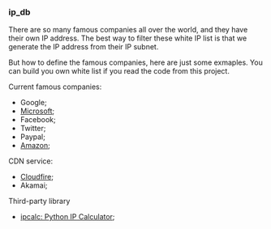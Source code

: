### ip_db

There are so many famous companies all over the world, and they have their own IP address. The best way to filter these white IP list is that we generate the IP address from their IP subnet. 

But how to define the famous companies, here are just some exmaples. You can build you own white list if you read the code from this project.

Current famous companies:

+ Google;
+ [Microsoft](http://www.microsoft.com/en-us/download/confirmation.aspx?id=41653);
+ Facebook;
+ Twitter;
+ Paypal;
+ [Amazon](https://ip-ranges.amazonaws.com/ip-ranges.json);

CDN service:

+ [Cloudfire](https://www.cloudflare.com/ips-v4);
+ Akamai;


Third-party library

+ [ipcalc: Python IP Calculator](https://github.com/tehmaze/ipcalc);